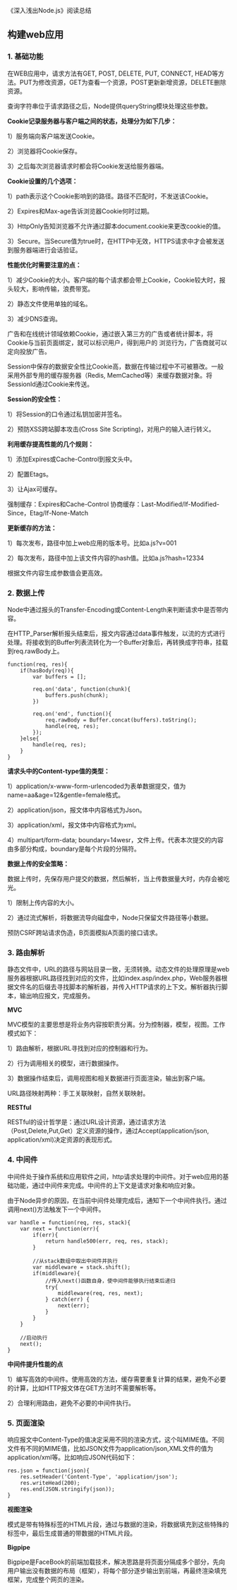 《深入浅出Node.js》阅读总结

## 构建web应用

### 1. 基础功能

在WEB应用中，请求方法有GET, POST, DELETE, PUT, CONNECT, HEAD等方法。PUT为修改资源，GET为查看一个资源，POST更新新增资源，DELETE删除资源。

查询字符串位于请求路径之后，Node提供queryString模块处理这些参数。

**Cookie记录服务器与客户端之间的状态，处理分为如下几步：**

1）服务端向客户端发送Cookie。

2）浏览器将Cookie保存。

3）之后每次浏览器请求时都会将Cookie发送给服务器端。


**Cookie设置的几个选项：**

1）path表示这个Cookie影响到的路径。路径不匹配时，不发送该Cookie。

2）Expires和Max-age告诉浏览器Cookie何时过期。

3）HttpOnly告知浏览器不允许通过脚本document.cookie来更改cookie的值。

3）Secure。当Secure值为true时，在HTTP中无效，HTTPS请求中才会被发送到服务器端进行会话验证。


**性能优化时需要注意的点：**

1）减少Cookie的大小。客户端的每个请求都会带上Cookie，Cookie较大时，报头较大，影响传输，浪费带宽。

2）静态文件使用单独的域名。

3）减少DNS查询。



广告和在线统计领域依赖Cookie，通过嵌入第三方的广告或者统计脚本，将Cookie与当前页面绑定，就可以标识用户，得到用户的 浏览行为，广告商就可以定向投放广告。

Session中保存的数据安全性比Cookie高，数据在传输过程中不可被篡改。一般采用外部专用的缓存服务器（Redis, MemCached等）来缓存数据对象。将SessionId通过Cookie来传送。

**Session的安全性：**

1）将Session的口令通过私钥加密并签名。

2）预防XSS跨站脚本攻击(Cross Site Scripting)，对用户的输入进行转义。

**利用缓存提高性能的几个规则：**

1）添加Expires或Cache-Control到报文头中。

2）配置Etags。

3）让Ajax可缓存。

强制缓存：Expires和Cache-Control
协商缓存：Last-Modified/If-Modified-Since，Etag/If-None-Match

**更新缓存的方法：**

1）每次发布，路径中加上web应用的版本号。比如a.js?v=001

2）每次发布，路径中加上该文件内容的hash值。比如a.js?hash=12334

根据文件内容生成参数值会更高效。


### 2. 数据上传

Node中通过报头的Transfer-Encoding或Content-Length来判断请求中是否带内容。

在HTTP_Parser解析报头结束后，报文内容通过data事件触发，以流的方式进行处理。将接收到的Buffer列表流转化为一个Buffer对象后，再转换成字符串，挂载到req.rawBody上。

```
function(req, res){
    if(hasBody(req)){
        var buffers = [];
        
        req.on('data', function(chunk){
            buffers.push(chunk);
        })
        
        req.on('end', function(){
            req.rawBody = Buffer.concat(buffers).toString();
            handle(req, res);
        });
    }else{
        handle(req, res);
    }
}
```


**请求头中的Content-type值的类型：**

1）application/x-www-form-urlencoded为表单数据提交，值为name=aa&age=12&gentle=female格式。

2）application/json，报文体中内容格式为Json。

3）application/xml，报文体中内容格式为xml。

4）multipart/form-data; boundary=14wesr，文件上传。代表本次提交的内容由多部分构成，boundary是每个片段的分隔符。

**数据上传的安全策略：**

数据上传时，先保存用户提交的数据，然后解析，当上传数据量大时，内存会被吃光。

1）限制上传内容的大小。

2）通过流式解析，将数据流导向磁盘中，Node只保留文件路径等小数据。

预防CSRF跨站请求伪造，B页面模拟A页面的接口请求。


### 3. 路由解析

静态文件中，URL的路径与网站目录一致，无须转换。动态文件的处理原理是web服务器根据URL路径找到对应的文件，比如index.asp/index.php，Web服务器根据文件名的后缀去寻找脚本的解析器，并传入HTTP请求的上下文。解析器执行脚本，输出响应报文，完成服务。

**MVC**

MVC模型的主要思想是将业务内容按职责分离。分为控制器，模型，视图。工作模式如下：

1）路由解析，根据URL寻找到对应的控制器和行为。 

2）行为调用相关的模型，进行数据操作。

3）数据操作结束后，调用视图和相关数据进行页面渲染，输出到客户端。


URL路径映射两种：手工关联映射，自然关联映射。

**RESTful**

RESTful的设计哲学是：通过URL设计资源，通过请求方法（Post,Delete,Put,Get）定义资源的操作，通过Accept(application/json, application/xml)决定资源的表现形式。

### 4. 中间件

中间件处于操作系统和应用软件之间，http请求处理的中间件。对于web应用的基础功能，通过中间件来完成。中间件的上下文是请求对象和响应对象。

由于Node异步的原因，在当前中间件处理完成后，通知下一个中间件执行。通过调用next()方法触发下一个中间件。

```
var handle = function(req, res, stack){
    var next = function(err){
        if(err){
            return handle500(err, req, res, stack);
        }
        
        //从stack数组中取出中间件并执行
        var middleware = stack.shift();
        if(middleware){
            //传入next()函数自身，使中间件能够执行结束后递归
            try{
                middleware(req, res, next);
            } catch(err) {
                next(err);
            }
        }
    }
    
    //启动执行
    next();
}
```

**中间件提升性能的点**

1）编写高效的中间件。使用高效的方法，缓存需要重复计算的结果，避免不必要的计算，比如HTTP报文体在GET方法时不需要解析等。

2）合理利用路由，避免不必要的中间件执行。

### 5. 页面渲染

响应报文中Content-Type的值决定采用不同的渲染方式，这个叫MIME值。不同文件有不同的MIME值，比如JSON文件为application/json,XML文件的值为application/xml等。比如响应JSON代码如下：

```
res.json = function(json){
    res.setHeader('Content-Type', 'application/json');
    res.writeHead(200);
    res.end(JSON.stringify(json));
}
```

**视图渲染**

模式是带有特殊标签的HTML片段，通过与数据的渲染，将数据填充到这些特殊的标签中，最后生成普通的带数据的HTML片段。

**Bigpipe**

Bigpipe是FaceBook的前端加载技术，解决思路是将页面分隔成多个部分，先向用户输出没有数据的布局（框架），将每个部分逐步输出到前端，再最终渲染填充框架，完成整个网页的渲染。










